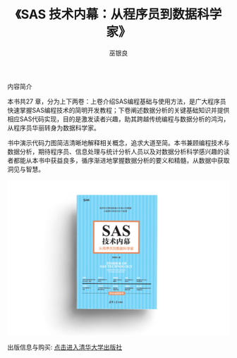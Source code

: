 ﻿---
layout: post
title: 《SAS 技术内幕：从程序员到数据科学家》
author: 巫银良
tags: [tag1 tag2]
excerpt: 本书共27 章，分为上下两卷：上卷介绍SAS编程基础与使用方法，是广大程序员快速掌握SAS编程技术的简明开发教程；下卷阐述数据分析的关键基础知识并提供相应SAS代码实现，目的是激发读者兴趣，助其跨越传统编程与数据分析的鸿沟，从程序员华...
category:
- 资讯 
image: 
  path: http://www.cnv4.com/images/sasinsider300x300.jpg
  width: 300
  height: 300
comments: true 
---

内容简介

本书共27 章，分为上下两卷：上卷介绍SAS编程基础与使用方法，是广大程序员快速掌握SAS编程技术的简明开发教程；下卷阐述数据分析的关键基础知识并提供相应SAS代码实现，目的是激发读者兴趣，助其跨越传统编程与数据分析的鸿沟，从程序员华丽转身为数据科学家。  

书中演示代码力图简洁清晰地解释相关概念，追求大道至简。本书兼顾编程技术与数据分析，期待程序员、信息处理与统计分析人员以及对数据分析科学感兴趣的读者都能从本书中获益良多，循序渐进地掌握数据分析的要义和精髓，从数据中获取洞见与智慧。    
<!--more-->
 <a href='http://www.tup.tsinghua.edu.cn/booksCenter/books_index.html'> <img src='/images/sasinsider.jpg' alt="《SAS 技术内幕：从程序员到数据科学家》" style="border:none;background:none;" />  </a>  
 
出版信息与购买: <a class="btn btn-default" href="http://www.tup.tsinghua.edu.cn/booksCenter/book_07768401.html">点击进入清华大学出版社</a>
 
  

 